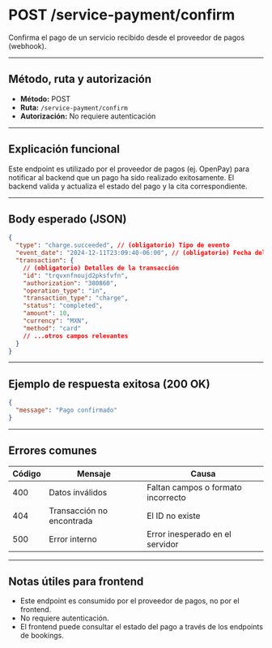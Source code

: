 # POST /service-payment/confirm

Confirma el pago de un servicio recibido desde el proveedor de pagos (webhook).

---

## Método, ruta y autorización

- **Método:** POST
- **Ruta:** `/service-payment/confirm`
- **Autorización:** No requiere autenticación

---

## Explicación funcional

Este endpoint es utilizado por el proveedor de pagos (ej. OpenPay) para notificar al backend que un pago ha sido realizado exitosamente. El backend valida y actualiza el estado del pago y la cita correspondiente.

---

## Body esperado (JSON)

```json
{
  "type": "charge.succeeded", // (obligatorio) Tipo de evento
  "event_date": "2024-12-11T23:09:40-06:00", // (obligatorio) Fecha del evento
  "transaction": {
    // (obligatorio) Detalles de la transacción
    "id": "trqvxnfnoujd2pksfvfn",
    "authorization": "380860",
    "operation_type": "in",
    "transaction_type": "charge",
    "status": "completed",
    "amount": 10,
    "currency": "MXN",
    "method": "card"
    // ...otros campos relevantes
  }
}
```

---

## Ejemplo de respuesta exitosa (200 OK)

```json
{
  "message": "Pago confirmado"
}
```

---

## Errores comunes

| Código | Mensaje                   | Causa                              |
| ------ | ------------------------- | ---------------------------------- |
| 400    | Datos inválidos           | Faltan campos o formato incorrecto |
| 404    | Transacción no encontrada | El ID no existe                    |
| 500    | Error interno             | Error inesperado en el servidor    |

---

## Notas útiles para frontend

- Este endpoint es consumido por el proveedor de pagos, no por el frontend.
- No requiere autenticación.
- El frontend puede consultar el estado del pago a través de los endpoints de bookings.
